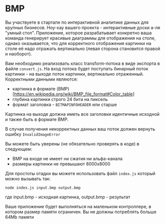 # BMP

Вы участвуете в стартапе по интерактивной аналитике данных для крупных бизнесов. Ноу-хау вашего проекта - интерактивные доски а-ля "умный стол". Приложение, которое разрабатывает конкретно ваша команда генерирует красивые диаграммы для отображения на столе, однако оказывается, что для корректного отображения картинки на столе её надо отражать вертикально (левая сторона становится правой и наоборот).

Вам необходимо реализовать класс transform-потока в виде экспорта в файле `convert.js`. На вход потока будет поступать бинарный поток картинки - на выходе поток картинки, вертикально отраженный. Корректными данными являются:

- картинка в формате (BMP)[https://en.wikipedia.org/wiki/BMP_file_format#Color_table]
- глубина картинки строго 24 бита на пиксель
- формат заголовка - `BITMAPINFOHEADER` или старше

Картинка на выходе должна иметь все заголовки идентичные исходной и также быть в формате BMP.

В случае получения некорректных данных ваш поток должен вернуть ошибку `InvalidImageError`

Вы можете быть уверены (не обязательно проверять в коде) в следующем:

- BMP на входе не имеет ни сжатия ни альфа-канала
- размеры картинки не превышают 8000х8000

Для простоты отадки вы можете использовать файл `index.js` который можно вызывать так:

```
node index.js input.bmp output.bmp
```

где input.bmp - исходная картинка, output.bmp - результат

Ваше приложение будет выполняться на маленьком контроллере, в котором размер памяти ограничен. Вы не должны потреблять больше 64Mb памяти
